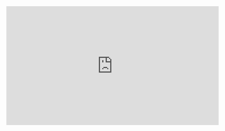 <iframe width="560" height="315" src="https://www.youtube.com/embed/XDvzSnu7ixQ?si=15w9bFQYeK6t_rhd" title="YouTube video player" frameborder="0" allow="accelerometer; autoplay; clipboard-write; encrypted-media; gyroscope; picture-in-picture; web-share" allowfullscreen></iframe>
